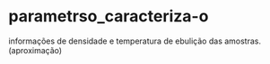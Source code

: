 parametrso_caracteriza-o
========================

 informações de densidade e temperatura de ebulição das amostras. (aproximação)
